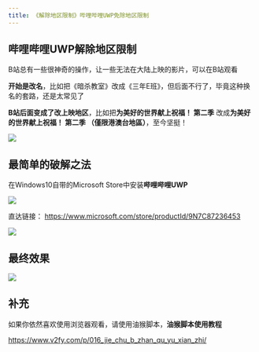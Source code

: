 ```yaml
---
title: 《解除地区限制》哔哩哔哩UWP免除地区限制
---
```


## 哔哩哔哩UWP解除地区限制

B站总有一些很神奇的操作，让一些无法在大陆上映的影片，可以在B站观看

**开始是改名**，比如把《暗杀教室》改成《三年E班》，但后面不行了，毕竟这种换名的套路，还是太常见了

**B站后面变成了改上映地区**，比如把**为美好的世界献上祝福！ 第二季** 改成**为美好的世界献上祝福！ 第二季 （僅限港澳台地區）**，至今坚挺！

![](https://www.v2fy.com/asset/kr-012-bilibili-uwp/uwp001.png)

## 最简单的破解之法

在Windows10自带的Microsoft Store中安装**哔哩哔哩UWP**

![](https://www.v2fy.com/asset/kr-012-bilibili-uwp/uwp002.png)

直达链接： https://www.microsoft.com/store/productId/9N7C87236453

![](https://www.v2fy.com/asset/kr-012-bilibili-uwp/uwp004.jpg)

## 最终效果


![](https://www.v2fy.com/asset/kr-012-bilibili-uwp/uwp006.png)



## 补充

如果你依然喜欢使用浏览器观看，请使用油猴脚本，**油猴脚本使用教程**

https://www.v2fy.com/p/016_jie_chu_b_zhan_qu_yu_xian_zhi/
